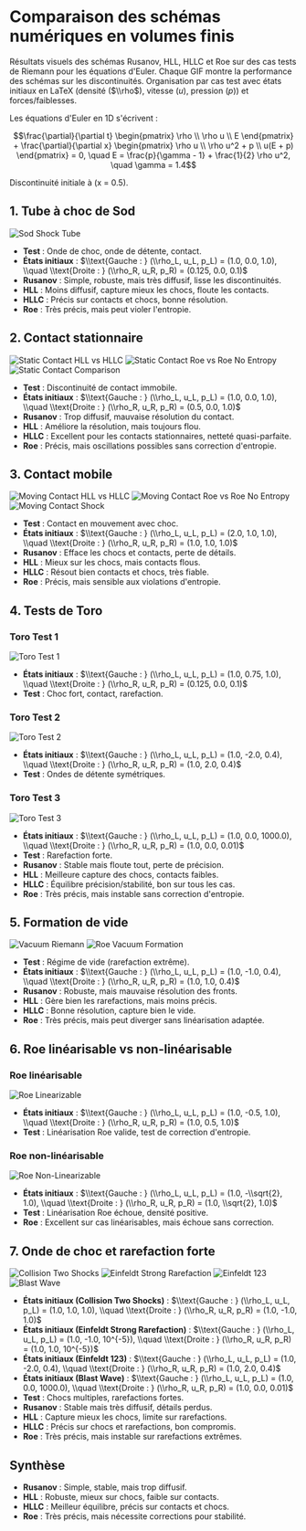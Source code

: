 # Comparaison des schémas numériques en volumes finis

Résultats visuels des schémas Rusanov, HLL, HLLC et Roe sur des cas tests de Riemann pour les équations d'Euler. Chaque GIF montre la performance des schémas sur les discontinuités. Organisation par cas test avec états initiaux en LaTeX (densité ($\\rho$), vitesse ($u$), pression ($p$)) et forces/faiblesses.

Les équations d'Euler en 1D s'écrivent :
```math
\frac{\partial}{\partial t} \begin{pmatrix} \rho \\ \rho u \\ E \end{pmatrix} + \frac{\partial}{\partial x} \begin{pmatrix} \rho u \\ \rho u^2 + p \\ u(E + p) \end{pmatrix} = 0, \quad E = \frac{p}{\gamma - 1} + \frac{1}{2} \rho u^2, \quad \gamma = 1.4
```
Discontinuité initiale à (x = 0.5).

## 1. Tube à choc de Sod

![Sod Shock Tube](sod_shock_tube_comparison.gif)
- **Test** : Onde de choc, onde de détente, contact.
- **États initiaux** : $\\text{Gauche : } (\\rho_L, u_L, p_L) = (1.0, 0.0, 1.0), \\quad \\text{Droite : } (\\rho_R, u_R, p_R) = (0.125, 0.0, 0.1)$
- **Rusanov** : Simple, robuste, mais très diffusif, lisse les discontinuités.
- **HLL** : Moins diffusif, capture mieux les chocs, floute les contacts.
- **HLLC** : Précis sur contacts et chocs, bonne résolution.
- **Roe** : Très précis, mais peut violer l'entropie.

## 2. Contact stationnaire

![Static Contact HLL vs HLLC](static_contact_hll_vs_hllc_with_exact.gif)
![Static Contact Roe vs Roe No Entropy](static_contact_roe_vs_roe_no_entropy_with_exact.gif)
![Static Contact Comparison](static_contact_comparison.gif)
- **Test** : Discontinuité de contact immobile.
- **États initiaux** : $\\text{Gauche : } (\\rho_L, u_L, p_L) = (1.0, 0.0, 1.0), \\quad \\text{Droite : } (\\rho_R, u_R, p_R) = (0.5, 0.0, 1.0)$
- **Rusanov** : Trop diffusif, mauvaise résolution du contact.
- **HLL** : Améliore la résolution, mais toujours flou.
- **HLLC** : Excellent pour les contacts stationnaires, netteté quasi-parfaite.
- **Roe** : Précis, mais oscillations possibles sans correction d'entropie.

## 3. Contact mobile

![Moving Contact HLL vs HLLC](moving_contact_hll_vs_hllc_with_exact.gif)
![Moving Contact Roe vs Roe No Entropy](moving_contact_roe_vs_roe_no_entropy_with_exact.gif)
![Moving Contact Shock](moving_contact_shock_comparison_20250601_1900.gif)
- **Test** : Contact en mouvement avec choc.
- **États initiaux** : $\\text{Gauche : } (\\rho_L, u_L, p_L) = (2.0, 1.0, 1.0), \\quad \\text{Droite : } (\\rho_R, u_R, p_R) = (1.0, 1.0, 1.0)$
- **Rusanov** : Efface les chocs et contacts, perte de détails.
- **HLL** : Mieux sur les chocs, mais contacts flous.
- **HLLC** : Résout bien contacts et chocs, très fiable.
- **Roe** : Précis, mais sensible aux violations d'entropie.

## 4. Tests de Toro

### Toro Test 1

![Toro Test 1](toro_test_1_comparison_20250601_1859.gif)
- **États initiaux** : $\\text{Gauche : } (\\rho_L, u_L, p_L) = (1.0, 0.75, 1.0), \\quad \\text{Droite : } (\\rho_R, u_R, p_R) = (0.125, 0.0, 0.1)$
- **Test** : Choc fort, contact, rarefaction.

### Toro Test 2

![Toro Test 2](toro_test_2_comparison.gif)
- **États initiaux** : $\\text{Gauche : } (\\rho_L, u_L, p_L) = (1.0, -2.0, 0.4), \\quad \\text{Droite : } (\\rho_R, u_R, p_R) = (1.0, 2.0, 0.4)$
- **Test** : Ondes de détente symétriques.

### Toro Test 3

![Toro Test 3](toro_test_3_comparison.gif)
- **États initiaux** : $\\text{Gauche : } (\\rho_L, u_L, p_L) = (1.0, 0.0, 1000.0), \\quad \\text{Droite : } (\\rho_R, u_R, p_R) = (1.0, 0.0, 0.01)$
- **Test** : Rarefaction forte.
- **Rusanov** : Stable mais floute tout, perte de précision.
- **HLL** : Meilleure capture des chocs, contacts faibles.
- **HLLC** : Équilibre précision/stabilité, bon sur tous les cas.
- **Roe** : Très précis, mais instable sans correction d'entropie.

## 5. Formation de vide

![Vacuum Riemann](vacuum_riemann_comparison_20250601_2047.gif)
![Roe Vacuum Formation](roe_vacuum_formation_comparison_20250601_2049.gif)
- **Test** : Régime de vide (rarefaction extrême).
- **États initiaux** : $\\text{Gauche : } (\\rho_L, u_L, p_L) = (1.0, -1.0, 0.4), \\quad \\text{Droite : } (\\rho_R, u_R, p_R) = (1.0, 1.0, 0.4)$
- **Rusanov** : Robuste, mais mauvaise résolution des fronts.
- **HLL** : Gère bien les rarefactions, mais moins précis.
- **HLLC** : Bonne résolution, capture bien le vide.
- **Roe** : Très précis, mais peut diverger sans linéarisation adaptée.

## 6. Roe linéarisable vs non-linéarisable

### Roe linéarisable

![Roe Linearizable](roe_linearizable_roe_no_entropy_vs_roe_with_exact_20250601_2049.gif)
- **États initiaux** : $\\text{Gauche : } (\\rho_L, u_L, p_L) = (1.0, -0.5, 1.0), \\quad \\text{Droite : } (\\rho_R, u_R, p_R) = (1.0, 0.5, 1.0)$
- **Test** : Linéarisation Roe valide, test de correction d'entropie.

### Roe non-linéarisable

![Roe Non-Linearizable](roe_non_linearizable_positive_comparison_20250601_2049.gif)
- **États initiaux** : $\\text{Gauche : } (\\rho_L, u_L, p_L) = (1.0, -\\sqrt{2}, 1.0), \\quad \\text{Droite : } (\\rho_R, u_R, p_R) = (1.0, \\sqrt{2}, 1.0)$
- **Test** : Linéarisation Roe échoue, densité positive.
- **Roe** : Excellent sur cas linéarisables, mais échoue sans correction.

## 7. Onde de choc et rarefaction forte

![Collision Two Shocks](collision_two_shocks_comparison_20250601_2047.gif)
![Einfeldt Strong Rarefaction](einfeldt_strong_rarefaction_comparison_20250601_2047.gif)
![Einfeldt 123](einfeldt_123_comparison_20250601_2049.gif)
![Blast Wave](blast_wave_comparison.gif)
- **États initiaux (Collision Two Shocks)** : $\\text{Gauche : } (\\rho_L, u_L, p_L) = (1.0, 1.0, 1.0), \\quad \\text{Droite : } (\\rho_R, u_R, p_R) = (1.0, -1.0, 1.0)$
- **États initiaux (Einfeldt Strong Rarefaction)** : $\\text{Gauche : } (\\rho_L, u_L, p_L) = (1.0, -1.0, 10^{-5}), \\quad \\text{Droite : } (\\rho_R, u_R, p_R) = (1.0, 1.0, 10^{-5})$
- **États initiaux (Einfeldt 123)** : $\\text{Gauche : } (\\rho_L, u_L, p_L) = (1.0, -2.0, 0.4), \\quad \\text{Droite : } (\\rho_R, u_R, p_R) = (1.0, 2.0, 0.4)$
- **États initiaux (Blast Wave)** : $\\text{Gauche : } (\\rho_L, u_L, p_L) = (1.0, 0.0, 1000.0), \\quad \\text{Droite : } (\\rho_R, u_R, p_R) = (1.0, 0.0, 0.01)$
- **Test** : Chocs multiples, rarefactions fortes.
- **Rusanov** : Stable mais très diffusif, détails perdus.
- **HLL** : Capture mieux les chocs, limite sur rarefactions.
- **HLLC** : Précis sur chocs et rarefactions, bon compromis.
- **Roe** : Très précis, mais instable sur rarefactions extrêmes.

## Synthèse

- **Rusanov** : Simple, stable, mais trop diffusif.
- **HLL** : Robuste, mieux sur chocs, faible sur contacts.
- **HLLC** : Meilleur équilibre, précis sur contacts et chocs.
- **Roe** : Très précis, mais nécessite corrections pour stabilité.
